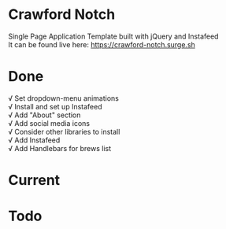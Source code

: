 # Crawford Notch
Single Page Application Template built with jQuery and Instafeed <br />
It can be found live here: https://crawford-notch.surge.sh

# Done
√ Set dropdown-menu animations <br />
√ Install and set up Instafeed <br />
√ Add "About" section <br />
√ Add social media icons <br />
√ Consider other libraries to install <br />
√ Add Instafeed <br />
√ Add Handlebars for brews list <br />

# Current

# Todo
